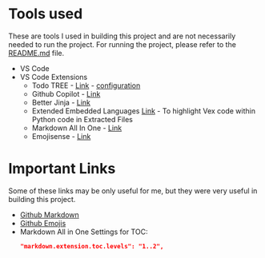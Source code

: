 # Tools used

These are tools I used in building this project and are not necessarily needed to run the project. For running the project, please refer to the [README.md](../README.md) file.

- VS Code
- VS Code Extensions
    - Todo TREE - [Link](https://marketplace.visualstudio.com/items?itemName=Gruntfuggly.todo-tree) - [configuration](https://thomasventurini.com/articles/the-best-way-to-work-with-todos-in-vscode/) 
    - Github Copilot - [Link](https://marketplace.visualstudio.com/items?itemName=GitHub.copilot)
    - Better Jinja - [Link](https://marketplace.visualstudio.com/items?itemName=samuelcolvin.jinjahtml)
    - Extended Embedded Languages [Link](https://marketplace.visualstudio.com/items?itemName=ruschaaf.extended-embedded-languages) - To highlight Vex code within Python code in Extracted Files
    - Markdown All In One - [Link](https://marketplace.visualstudio.com/items?itemName=yzhang.markdown-all-in-one)
    - Emojisense - [Link](https://marketplace.visualstudio.com/items?itemName=bierner.emojisense)


# Important Links

Some of these links may be only useful for me, but they were very useful in building this project.

- [Github Markdown](https://docs.github.com/en/get-started/writing-on-github/getting-started-with-writing-and-formatting-on-github/basic-writing-and-formatting-syntax)
- [Github Emojis](https://github.com/ikatyang/emoji-cheat-sheet/blob/master/README.md)
- Markdown All in One Settings for TOC:
    ```json
    "markdown.extension.toc.levels": "1..2",
    ```